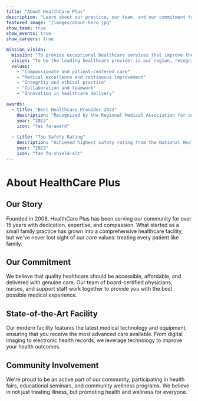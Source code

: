 ```yaml
---
title: "About HealthCare Plus"
description: "Learn about our practice, our team, and our commitment to your health."
featured_image: "/images/about-hero.jpg"
show_team: true
show_events: true
show_careers: true

mission_vision:
  mission: "To provide exceptional healthcare services that improve the quality of life for our patients and community through compassionate care, medical excellence, and innovative treatment approaches."
  vision: "To be the leading healthcare provider in our region, recognized for our commitment to patient care, medical innovation, and community health improvement."
  values:
    - "Compassionate and patient-centered care"
    - "Medical excellence and continuous improvement"
    - "Integrity and ethical practice"
    - "Collaboration and teamwork"
    - "Innovation in healthcare delivery"

awards:
  - title: "Best Healthcare Provider 2023"
    description: "Recognized by the Regional Medical Association for outstanding patient care and community service."
    year: "2023"
    icon: "fas fa-award"
  
  - title: "Top Safety Rating"
    description: "Achieved highest safety rating from the National Healthcare Safety Network."
    year: "2023"
    icon: "fas fa-shield-alt"
---
```


# About HealthCare Plus

## Our Story

Founded in 2008, HealthCare Plus has been serving our community for over 15 years with dedication, expertise, and compassion. What started as a small family practice has grown into a comprehensive healthcare facility, but we've never lost sight of our core values: treating every patient like family.

## Our Commitment

We believe that quality healthcare should be accessible, affordable, and delivered with genuine care. Our team of board-certified physicians, nurses, and support staff work together to provide you with the best possible medical experience.

## State-of-the-Art Facility

Our modern facility features the latest medical technology and equipment, ensuring that you receive the most advanced care available. From digital imaging to electronic health records, we leverage technology to improve your health outcomes.

## Community Involvement

We're proud to be an active part of our community, participating in health fairs, educational seminars, and community wellness programs. We believe in not just treating illness, but promoting health and wellness for everyone.